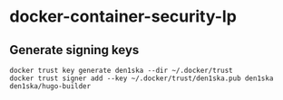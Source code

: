 # docker-container-security-lp

## Generate signing keys

```shell
docker trust key generate den1ska --dir ~/.docker/trust
docker trust signer add --key ~/.docker/trust/den1ska.pub den1ska den1ska/hugo-builder

```
